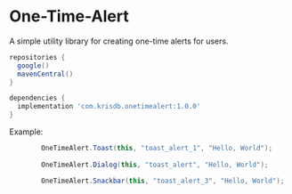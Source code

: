 # One-Time-Alert

A simple utility library for creating one-time alerts for users.
```gradle
repositories {
  google()
  mavenCentral()
}

dependencies {
  implementation 'com.krisdb.onetimealert:1.0.0'
}
```

Example:

```java
        OneTimeAlert.Toast(this, "toast_alert_1", "Hello, World");
        
        OneTimeAlert.Dialog(this, "toast_alert", "Hello, World");

        OneTimeAlert.Snackbar(this, "toast_alert_3", "Hello, World");

```
